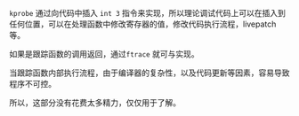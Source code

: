 `kprobe` 通过向代码中插入 `int 3` 指令来实现，所以理论调试代码上可以在插入到任何位置，可以在处理函数中修改寄存器的值，修改代码执行流程，livepatch 等。

如果是跟踪函数的调用返回，通过`ftrace` 就可与实现。

当跟踪函数内部执行流程，由于编译器的复杂性，以及代码更新等因素，容易导致程序不可控。

所以，这部分没有花费太多精力，仅仅用于了解。

